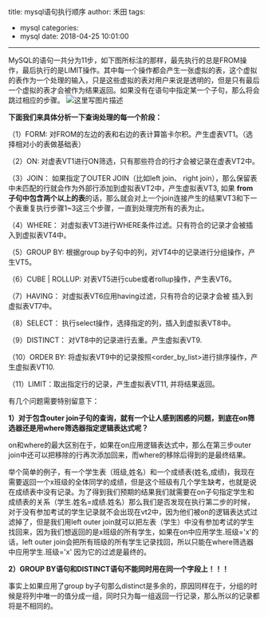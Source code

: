 title: mysql语句执行顺序
author: 禾田
tags:
  - mysql
categories:
  - mysql
date: 2018-04-25 10:01:00
---
MySQL的语句一共分为11步，如下图所标注的那样，最先执行的总是FROM操作，最后执行的是LIMIT操作。其中每一个操作都会产生一张虚拟的表，这个虚拟的表作为一个处理的输入，只是这些虚拟的表对用户来说是透明的，但是只有最后一个虚拟的表才会被作为结果返回。如果没有在语句中指定某一个子句，那么将会跳过相应的步骤。
![这里写图片描述](http://images.cnitblog.com/i/243280/201406/082230505368061.png)

**下面我们来具体分析一下查询处理的每一个阶段：**

（1）FORM: 对FROM的左边的表和右边的表计算笛卡尔积。产生虚表VT1。（选择相对小的表做基础表）

（2）ON: 对虚表VT1进行ON筛选，只有那些符合<join-condition>的行才会被记录在虚表VT2中。

（3）JOIN： 如果指定了OUTER JOIN（比如left join、 right join），那么保留表中未匹配的行就会作为外部行添加到虚拟表VT2中，产生虚拟表VT3, 如果 **from子句中包含两个以上的表**的话，那么就会对上一个join连接产生的结果VT3和下一个表重复执行步骤1~3这三个步骤，一直到处理完所有的表为止。

（4）WHERE： 对虚拟表VT3进行WHERE条件过滤。只有符合<where-condition>的记录才会被插入到虚拟表VT4中。

（5）GROUP BY: 根据group by子句中的列，对VT4中的记录进行分组操作，产生VT5。

（6）CUBE | ROLLUP: 对表VT5进行cube或者rollup操作，产生表VT6。

（7）HAVING： 对虚拟表VT6应用having过滤，只有符合<having-condition>的记录才会被 插入到虚拟表VT7中。

（8）SELECT： 执行select操作，选择指定的列，插入到虚拟表VT8中。

（9）DISTINCT： 对VT8中的记录进行去重。产生虚拟表VT9.

（10）ORDER BY: 将虚拟表VT9中的记录按照<order_by_list>进行排序操作，产生虚拟表VT10.

（11）LIMIT：取出指定行的记录，产生虚拟表VT11, 并将结果返回。

有几个问题需要特别留意下：

**1）对于包含outer join子句的查询，就有一个让人感到困惑的问题，到底在on筛选器还是用where筛选器指定逻辑表达式呢？**

on和where的最大区别在于，如果在on应用逻辑表达式中，那么在第三步outer join中还可以把移除的行再次添加回来，而where的移除后得到的是最终结果。

举个简单的例子，有一个学生表（班级,姓名）和一个成绩表(姓名,成绩)，我现在需要返回一个x班级的全体同学的成绩，但是这个班级有几个学生缺考，也就是说在成绩表中没有记录。为了得到我们预期的结果我们就需要在on子句指定学生和成绩表的关系（学生.姓名=成绩.姓名）那么我们是否发现在执行第二步的时候，对于没有参加考试的学生记录就不会出现在vt2中，因为他们被on的逻辑表达式过滤掉了，但是我们用left outer join就可以把左表（学生）中没有参加考试的学生找回来，因为我们想返回的是x班级的所有学生，如果在on中应用学生.班级='x'的话，left outer join会把所有班级的所有学生记录找回，所以只能在where筛选器中应用学生.班级='x' 因为它的过滤是最终的。

**2）GROUP BY语句和DISTINCT语句不能同时用在同一个字段上！！！**

事实上如果应用了group by子句那么distinct是多余的，原因同样在于，分组的时候是将列中唯一的值分成一组，同时只为每一组返回一行记录，那么所以的记录都将是不相同的。 

